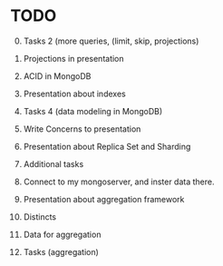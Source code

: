 TODO
====
0. Tasks 2 (more queries, (limit, skip, projections)

0. Projections in presentation

0. ACID in MongoDB

0. Presentation about indexes

0. Tasks 4 (data modeling in MongoDB)

0. Write Concerns to presentation
0. Presentation about Replica Set and Sharding

0. Additional tasks
0. Connect to my mongoserver, and inster data there.

0. Presentation about aggregation framework
0. Distincts
0. Data for aggregation
0. Tasks (aggregation)